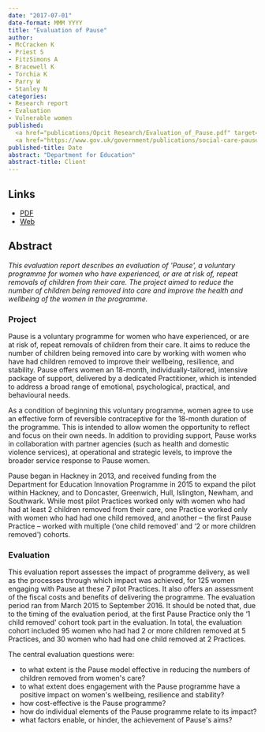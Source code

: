 ```yaml
---
date: "2017-07-01"
date-format: MMM YYYY
title: "Evaluation of Pause"
author:
- McCracken K
- Priest S
- FitzSimons A
- Bracewell K
- Torchia K
- Parry W
- Stanley N
categories:
- Research report
- Evaluation
- Vulnerable women
published:
  <a href="publications/Opcit Research/Evaluation_of_Pause.pdf" target="_blank">PDF</a></br>
  <a href="https://www.gov.uk/government/publications/social-care-pause-programme" target="_blank">Web</a>
published-title: Date
abstract: "Department for Education"
abstract-title: Client
---
```


## Links

* <a href="publications/Opcit Research/Evaluation_of_Pause.pdf" target="_blank">PDF</a></br>
* <a href="https://www.gov.uk/government/publications/social-care-pause-programme" target="_blank">Web</a>


## Abstract

*This evaluation report describes an evaluation of 'Pause', a voluntary programme for women who have experienced, or are at risk of, repeat removals of children from their care. The project aimed to reduce the number of children being removed into care and improve the health and wellbeing of the women in the programme.*


### Project

Pause is a voluntary programme for women who have experienced, or are at risk of, repeat removals of children from their care. It aims to reduce the number of children being removed into care by working with women who have had children removed to improve their wellbeing, resilience, and stability. Pause offers women an 18-month, individually-tailored, intensive package of support, delivered by a dedicated Practitioner, which is intended to address a broad range of emotional, psychological, practical, and behavioural needs.


As a condition of beginning this voluntary programme, women agree to use an effective form of reversible contraceptive for the 18-month duration of the programme. This is intended to allow women the opportunity to reflect and focus on their own needs. In addition to providing support, Pause works in collaboration with partner agencies (such as health and domestic violence services), at operational and strategic levels, to improve the broader service response to Pause women.


Pause began in Hackney in 2013, and received funding from the Department for Education Innovation Programme in 2015 to expand the pilot within Hackney, and to Doncaster, Greenwich, Hull, Islington, Newham, and Southwark. While most pilot Practices worked only with women who had had at least 2 children removed from their care, one Practice worked only with women who had had one child removed, and another – the first Pause Practice – worked with multiple (‘one child removed' and ‘2 or more children removed') cohorts.


### Evaluation


This evaluation report assesses the impact of programme delivery, as well as the processes through which impact was achieved, for 125 women engaging with Pause at these 7 pilot Practices. It also offers an assessment of the fiscal costs and benefits of delivering the programme. The evaluation period ran from March 2015 to September 2016. It should be noted that, due to the timing of the evaluation period, at the first Pause Practice only the ‘1 child removed' cohort took part in the evaluation. In total, the evaluation cohort included 95 women who had had 2 or more children removed at 5 Practices, and 30 women who had had one child removed at 2 Practices.

The central evaluation questions were:

* to what extent is the Pause model effective in reducing the numbers of children removed from women's care?
* to what extent does engagement with the Pause programme have a positive impact on women's wellbeing, resilience and stability?
* how cost-effective is the Pause programme?
* how do individual elements of the Pause programme relate to its impact?
* what factors enable, or hinder, the achievement of Pause's aims?

